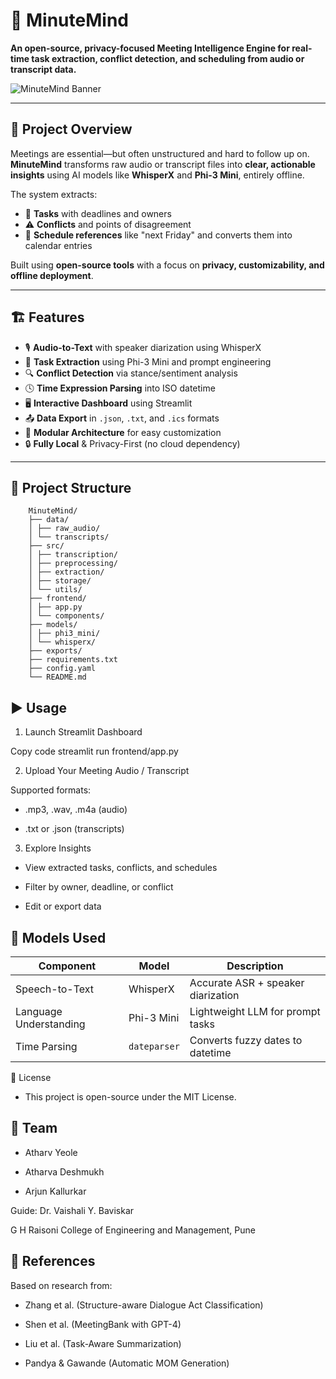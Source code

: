 # 🧠 MinuteMind

**An open-source, privacy-focused Meeting Intelligence Engine for real-time task extraction, conflict detection, and scheduling from audio or transcript data.**

![MinuteMind Banner](https://your-image-url-if-any)

---

## 🚀 Project Overview

Meetings are essential—but often unstructured and hard to follow up on. **MinuteMind** transforms raw audio or transcript files into **clear, actionable insights** using AI models like **WhisperX** and **Phi-3 Mini**, entirely offline.

The system extracts:
- 📌 **Tasks** with deadlines and owners
- ⚠️ **Conflicts** and points of disagreement
- 📅 **Schedule references** like "next Friday" and converts them into calendar entries

Built using **open-source tools** with a focus on **privacy, customizability, and offline deployment**.

---

## 🏗️ Features

- 🎙️ **Audio-to-Text** with speaker diarization using WhisperX
- 🧠 **Task Extraction** using Phi-3 Mini and prompt engineering
- 🔍 **Conflict Detection** via stance/sentiment analysis
- 🕓 **Time Expression Parsing** into ISO datetime
- 🖥️ **Interactive Dashboard** using Streamlit
- 📤 **Data Export** in `.json`, `.txt`, and `.ics` formats
- 🧩 **Modular Architecture** for easy customization
- 🔒 **Fully Local** & Privacy-First (no cloud dependency)

---

## 📂 Project Structure

        MinuteMind/
        ├── data/
        │ ├── raw_audio/
        │ └── transcripts/
        ├── src/
        │ ├── transcription/
        │ ├── preprocessing/
        │ ├── extraction/
        │ ├── storage/
        │ └── utils/
        ├── frontend/
        │ ├── app.py
        │ └── components/
        ├── models/
        │ ├── phi3_mini/
        │ └── whisperx/
        ├── exports/
        ├── requirements.txt
        ├── config.yaml
        └── README.md

## ▶️ Usage
1. Launch Streamlit Dashboard

Copy code
        streamlit run frontend/app.py


2. Upload Your Meeting Audio / Transcript

Supported formats:

- .mp3, .wav, .m4a (audio)

- .txt or .json (transcripts)

3. Explore Insights

- View extracted tasks, conflicts, and schedules

- Filter by owner, deadline, or conflict

- Edit or export data

## 🧠 Models Used

| Component              | Model        | Description                        |
| ---------------------- | ------------ | ---------------------------------- |
| Speech-to-Text         | WhisperX     | Accurate ASR + speaker diarization |
| Language Understanding | Phi-3 Mini   | Lightweight LLM for prompt tasks   |
| Time Parsing           | `dateparser` | Converts fuzzy dates to datetime   |


📄 License

- This project is open-source under the MIT License.

## 👥 Team

- Atharv Yeole

- Atharva Deshmukh

- Arjun Kallurkar

Guide: Dr. Vaishali Y. Baviskar

G H Raisoni College of Engineering and Management, Pune

## 📌 References
Based on research from:

- Zhang et al. (Structure-aware Dialogue Act Classification)

- Shen et al. (MeetingBank with GPT-4)

- Liu et al. (Task-Aware Summarization)

- Pandya & Gawande (Automatic MOM Generation)

